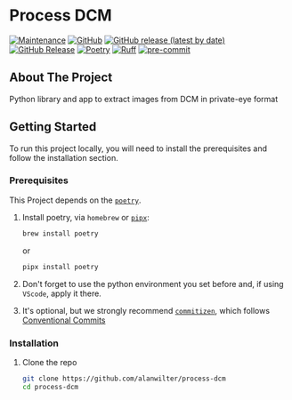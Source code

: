 # Process DCM

[![Maintenance](https://img.shields.io/badge/Maintained%3F-yes-green.svg?style=plastic)](https://github.com/alanwilter/process-dcm/graphs/commit-activity)
[![GitHub](https://img.shields.io/github/license/alanwilter/process-dcm?style=plastic)](https://github.com/alanwilter/process-dcm)
[![GitHub release (latest by date)](https://img.shields.io/github/v/release/alanwilter/process-dcm?display_name=tag&logo=github&style=plastic)](https://github.com/alanwilter/process-dcm)
[![GitHub Release](https://img.shields.io/github/release-date/alanwilter/process-dcm?style=plastic&logo=github)](https://github.com/alanwilter/process-dcm)
[![Poetry](https://img.shields.io/endpoint?style=plastic&url=https://python-poetry.org/badge/v0.json)](https://python-poetry.org/)
[![Ruff](https://img.shields.io/endpoint?style=plastic&url=https://raw.githubusercontent.com/astral-sh/ruff/main/assets/badge/v2.json)](https://github.com/astral-sh/ruff)
[![pre-commit](https://img.shields.io/badge/pre--commit-enabled-brightgreen?logo=pre-commit&logoColor=white&style=plastic)](https://github.com/pre-commit/pre-commit)

## About The Project

Python library and app to extract images from DCM in private-eye format

## Getting Started

To run this project locally, you will need to install the prerequisites and follow the installation section.

### Prerequisites

This Project depends on the [`poetry`](https://python-poetry.org/).

1. Install poetry, via `homebrew` or [`pipx`](https://github.com/pypa/pipx):

   ```bash
   brew install poetry
   ```

   or

   ```bash
   pipx install poetry
   ```

2. Don't forget to use the python environment you set before and, if using `VScode`, apply it there.

3. It's optional, but we strongly recommend [`commitizen`](https://github.com/commitizen-tools/commitizen), which follows [Conventional Commits](https://www.conventionalcommits.org/)

### Installation

1. Clone the repo

   ```sh
   git clone https://github.com/alanwilter/process-dcm
   cd process-dcm
   ```
